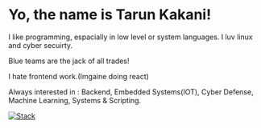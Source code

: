 # Yo, the name is Tarun Kakani!
I like programming, espacially in low level or system languages.
I luv linux and cyber secuirty.

Blue teams are the jack of all trades!

I hate frontend work.(Imgaine doing react)

Always interested in : Backend, Embedded Systems(IOT), Cyber Defense, Machine Learning, Systems & Scripting.

[![Stack](https://skillicons.dev/icons?i=c,cpp,cs,java,python,javascript,rust,go,bash,powershell&perline=3)](https://skillicons.dev)
